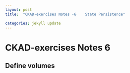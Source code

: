 ```yaml
---
layout: post
title:  "CKAD-exercises Notes -6    State Persistence"

categories: jekyll update
---
```


# CKAD-exercises Notes 6

## Define volumes
